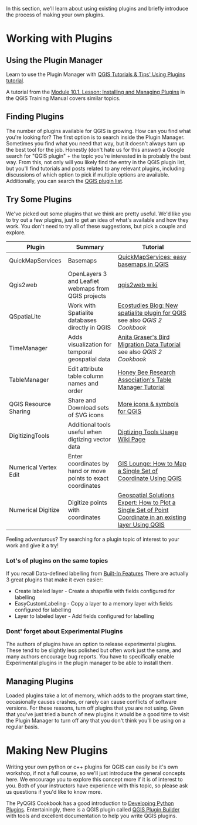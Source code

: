 In this section, we'll learn about using existing plugins and briefly introduce the process of making your own plugins.

# Working with Plugins
## Using the Plugin Manager
Learn to use the Plugin Manager with [QGIS Tutorials & Tips' Using Plugins tutorial](http://www.qgistutorials.com/en/docs/using_plugins.html).

A tutorial from the [Module 10.1. Lesson: Installing and Managing Plugins](http://docs.qgis.org/2.14/en/docs/training_manual/qgis_plugins/fetching_plugins.html#basic-fa-configuring-additional-plugin-repositories) in the QGIS Training Manual covers similar topics.

## Finding Plugins
The number of plugins available for QGIS is growing.  How can you find what you're looking for?  The first option is to search inside the Plugin Manager.  Sometimes you find what you need that way, but it doesn't always turn up the best tool for the job.  Honestly (don't hate us for this answer) a Google search for "QGIS plugin" + the topic you're interested in is probably the best way.  From this, not only will you likely find the entry in the QGIS plugin list, but you'll find tutorials and posts related to any relevant plugins, including discussions of which option to pick if multiple options are available.  Additionally, you can search the [QGIS plugin list](http://plugins.qgis.org/plugins/).

## Try Some Plugins
We've picked out some plugins that we think are pretty useful.  We'd like you to try out a few plugins, just to get an idea of what's available and how they work.  You don't need to try all of these suggestions, but pick a couple and explore.  

|Plugin|Summary|Tutorial|
|---|---|---|
|QuickMapServices|Basemaps|[QuickMapServices: easy basemaps in QGIS](http://nextgis.com/blog/quickmapservices/) |
|Qgis2web|OpenLayers 3 and Leaflet webmaps from QGIS projects|[qgis2web wiki](https://github.com/tomchadwin/qgis2web/wiki) |
|QSpatiaLite| Work with Spatialite databases directly in QGIS |[Ecostudies Blog: New spatialite plugin for QGIS](https://pvanb.wordpress.com/2011/03/30/new-spatialite-plugin-for-qgis/) see also *QGIS 2 Cookbook* |
|TimeManager|Adds visualization for temporal geospatial data |[Anita Graser's Bird Migration Data Tutorial](https://anitagraser.com/2016/09/24/how-to-visualize-bird-migration-data-with-qgis-timemanager/) see also *QGIS 2 Cookbook* |
|TableManager|Edit attribute table column names and order |[Honey Bee Research Association's Table Manager Tutorial](http://www.coloss.org/beebook/I/gis/7/4/5/2) |
|QGIS Resource Sharing| Share and Download sets of SVG icons | [More icons & symbols for QGIS](https://anitagraser.com/2016/10/23/more-icons-symbols-for-qgis/) |
|DigitizingTools| Additional tools useful when digtizing vector data |[Digtizing Tools Usage Wiki Page](https://github.com/bstroebl/DigitizingTools/wiki/Usage) |
|Numerical Vertex Edit| Enter coordinates by hand or move points to exact coordinates | [GIS Lounge: How to Map a Single Set of Coordinate Using QGIS](https://www.gislounge.com/map-single-coordinate-using-qgis/)|
|Numerical Digitize| Digitize points with coordinates |[Geospatial Solutions Expert: How to Plot a Single Set of Point Coordinate in an existing layer Using QGIS](https://umar-yusuf.blogspot.com/2016/06/How-to-Plot-a-Single-Set-of-Point-Coordinate-in-an-existing-layer-Using-QGIS.html) |

Feeling adventurous? Try searching for a plugin topic of interest to your work and give it a try!

### Lot's of plugins on the same topics

If you recall Data-defined labelling from [Built-In Features](https://github.com/MicheleTobias/ExtendingQGISWorkshop/blob/master/Built-InFeatures.md)
There are actually 3 great plugins that make it even easier:

* Create labeled layer - Create a shapefile with fields configured for labelling
* EasyCustomLabeling - Copy a layer to a memory layer with fields configured for labelling
* Layer to labeled layer - Add fields configured for labelling

### Dont' forget about Experimental Plugins

The authors of plugins have an option to release experimental plugins. These tend to be slightly less polished but often work just the same, and many authors encourage bug reports. You have to specifically enable Experimental plugins in the plugin manager to be able to install them.

## Managing Plugins
Loaded plugins take a lot of memory, which adds to the program start time, occasionally causes crashes, or rarely can cause conflicts of software versions.  For these reasons, turn off plugins that you are not using.  Given that you've just tried a bunch of new plugins it would be a good time to visit the Plugin Manager to turn off any that you don't think you'll be using on a regular basis.

# Making New Plugins
Writing your own python or c++ plugins for QGIS can easily be it's own workshop, if not a full course, so we'll just introduce the general concepts here.  We encourage you to explore this concept more if it is of interest to you.  Both of your instructors have experience with this topic, so please ask us questions if you'd like to know more.

The PyQGIS Cookbook has a good introduction to [Developing Python Plugins](http://docs.qgis.org/testing/en/docs/pyqgis_developer_cookbook/plugins.html).  Entertainingly, there is a QGIS plugin called [QGIS Plugin Builder](http://geoapt.net/pluginbuilder/) with tools and excellent documentation to help you write QGIS plugins.
